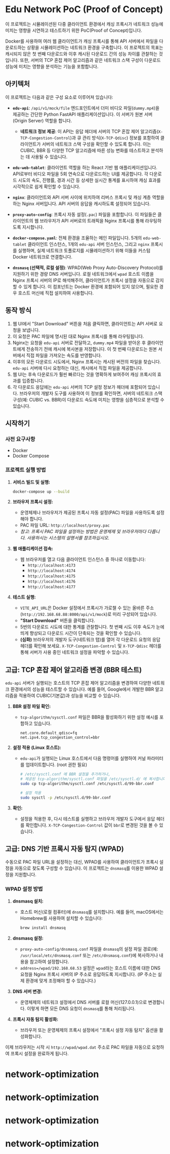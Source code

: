 # Edu Network PoC (Proof of Concept)

이 프로젝트는 시뮬레이션된 다중 클라이언트 환경에서 캐싱 프록시가 네트워크 성능에 미치는 영향을 시연하고 테스트하기 위한 PoC(Proof of Concept)입니다.

Docker를 사용하여 여러 웹 클라이언트가 캐싱 프록시를 통해 API 서버에서 파일을 다운로드하는 상황을 시뮬레이션하는 네트워크 환경을 구축합니다. 이 프로젝트의 목표는 캐시되지 않은 첫 번째 다운로드와 이후 캐시된 다운로드 간의 성능 차이를 관찰하는 것입니다. 또한, 서버의 TCP 혼잡 제어 알고리즘과 같은 네트워크 스택 구성이 다운로드 성능에 미치는 영향을 분석하는 기능을 포함합니다.

## 아키텍처

이 프로젝트는 다음과 같은 구성 요소로 이루어져 있습니다:

- **`edu-api`**: `/api/v1/mock/file` 엔드포인트에서 더미 비디오 파일(`dummy.mp4`)을 제공하는 간단한 Python FastAPI 애플리케이션입니다. 이 서버가 원본 서버(Origin Server) 역할을 합니다.

  - **네트워크 정보 제공**: 이 API는 응답 헤더에 서버의 TCP 혼잡 제어 알고리즘(`X-TCP-Congestion-Control`)과 큐 관리 방식(`X-TCP-Qdisc`) 정보를 포함하여 클라이언트가 서버의 네트워크 스택 구성을 확인할 수 있도록 합니다. 이는 CUBIC, BBR 등 다양한 TCP 알고리즘에 따른 성능 변화를 테스트하고 분석하는 데 사용될 수 있습니다.

- **`edu-web-tablet`**: 클라이언트 역할을 하는 React 기반 웹 애플리케이션입니다. API로부터 비디오 파일을 5회 연속으로 다운로드하는 UI를 제공합니다. 각 다운로드 시도의 속도, 진행률, 경과 시간 등 상세한 실시간 통계를 표시하여 캐싱 효과를 시각적으로 쉽게 확인할 수 있습니다.

- **`nginx`**: 클라이언트와 API 서버 사이에 위치하여 리버스 프록시 및 캐싱 계층 역할을 하는 Nginx 서버입니다. API 서버의 응답을 캐시하도록 설정되어 있습니다.

- **`proxy-auto-config`**: 프록시 자동 설정(`.pac`) 파일을 포함합니다. 이 파일들은 클라이언트의 웹 브라우저가 API 서버로의 트래픽을 Nginx 프록시를 통해 라우팅하도록 지시합니다.

- **`docker-compose.yaml`**: 전체 환경을 조율하는 메인 파일입니다. 5개의 `edu-web-tablet` 클라이언트 인스턴스, 1개의 `edu-api` 서버 인스턴스, 그리고 `nginx` 프록시를 실행하며, 실제 네트워크 토폴로지를 시뮬레이션하기 위해 이들을 커스텀 Docker 네트워크로 연결합니다.

- **`dnsmasq` (선택적, 로컬 설정)**: WPAD(Web Proxy Auto-Discovery Protocol)를 지원하기 위한 경량 DNS 서버입니다. 로컬 네트워크에서 `wpad` 호스트 이름을 Nginx 프록시 서버의 IP로 해석해주어, 클라이언트가 프록시 설정을 자동으로 감지할 수 있게 합니다. 이 컴포넌트는 Docker 환경에 포함되어 있지 않으며, 필요한 경우 호스트 머신에 직접 설치하여 사용합니다.

## 동작 방식

1.  웹 UI에서 "Start Download" 버튼을 처음 클릭하면, 클라이언트는 API 서버로 요청을 보냅니다.
2.  이 요청은 PAC 파일에 명시된 대로 Nginx 프록시를 통해 라우팅됩니다.
3.  Nginx는 요청을 `edu-api` 서버로 전달하고, `dummy.mp4` 파일을 받아온 후 클라이언트에게 전송하기 전에 캐시에 복사본을 저장합니다. 이 첫 번째 다운로드는 원본 서버에서 직접 파일을 가져오는 속도를 반영합니다.
4.  이후의 모든 다운로드 시도에서, Nginx 프록시는 캐시된 버전의 파일을 찾습니다. `edu-api` 서버에 다시 요청하는 대신, 캐시에서 직접 파일을 제공합니다.
5.  웹 UI는 후속 다운로드가 훨씬 빠르다는 것을 명확하게 보여주어 캐싱 프록시의 효과를 입증합니다.
6.  각 다운로드 응답에는 `edu-api` 서버의 TCP 설정 정보가 헤더에 포함되어 있습니다. 브라우저의 개발자 도구를 사용하여 이 정보를 확인하면, 서버의 네트워크 스택 구성(예: CUBIC vs. BBR)이 다운로드 속도에 미치는 영향을 심층적으로 분석할 수 있습니다.

## 시작하기

### 사전 요구사항

- Docker
- Docker Compose

### 프로젝트 실행 방법

1.  **서비스 빌드 및 실행:**

    ```bash
    docker-compose up --build
    ```

2.  **브라우저 프록시 설정:**

    - 운영체제나 브라우저가 제공된 프록시 자동 설정(PAC) 파일을 사용하도록 설정해야 합니다.
    - PAC 파일 URL: `http://localhost/proxy.pac`
    - _참고: 프록시 PAC 파일을 설정하는 방법은 운영체제 및 브라우저마다 다릅니다. 사용하시는 시스템의 설명서를 참조하십시오._

3.  **웹 애플리케이션 접속:**

    - 웹 브라우저를 열고 다음 클라이언트 인스턴스 중 하나로 이동합니다:
      - `http://localhost:4173`
      - `http://localhost:4174`
      - `http://localhost:4175`
      - `http://localhost:4176`
      - `http://localhost:4177`

4.  **테스트 실행:**

    - `VITE_API_URL`은 Docker 설정에서 프록시가 가로챌 수 있는 올바른 주소(`http://192.168.68.88:8000/api/v1/mock`)로 미리 구성되어 있습니다.
    - **"Start Download"** 버튼을 클릭합니다.
    - 5번의 다운로드 시도에 대한 통계를 관찰합니다. 첫 번째 시도 이후 속도가 눈에 띄게 향상되고 다운로드 시간이 단축되는 것을 확인할 수 있습니다.
    - **(심화)** 브라우저의 개발자 도구(네트워크 탭)를 열어 각 다운로드 요청의 응답 헤더를 확인해 보세요. `X-TCP-Congestion-Control` 및 `X-TCP-Qdisc` 헤더를 통해 서버가 사용 중인 네트워크 설정을 파악할 수 있습니다.

## 고급: TCP 혼잡 제어 알고리즘 변경 (BBR 테스트)

`edu-api` 서버가 실행되는 호스트의 TCP 혼잡 제어 알고리즘을 변경하여 다양한 네트워크 환경에서의 성능을 테스트할 수 있습니다. 예를 들어, Google에서 개발한 BBR 알고리즘을 적용하여 CUBIC(기본값)과 성능을 비교할 수 있습니다.

1.  **BBR 설정 파일 확인:**

    - `tcp-algorithm/sysctl.conf` 파일은 BBR을 활성화하기 위한 설정 예시를 포함하고 있습니다.
      ```
      net.core.default_qdisc=fq
      net.ipv4.tcp_congestion_control=bbr
      ```

2.  **설정 적용 (Linux 호스트):**

    - `edu-api`가 실행되는 Linux 호스트에서 다음 명령어를 실행하여 커널 파라미터를 업데이트합니다. (root 권한 필요)

      ```bash
      # /etc/sysctl.conf 에 BBR 설정을 추가하거나,
      # 제공된 tcp-algorithm/sysctl.conf 파일을 /etc/sysctl.d/ 에 복사합니다.
      sudo cp tcp-algorithm/sysctl.conf /etc/sysctl.d/99-bbr.conf

      # 설정 적용
      sudo sysctl -p /etc/sysctl.d/99-bbr.conf
      ```

3.  **확인:**
    - 설정을 적용한 후, 다시 테스트를 실행하고 브라우저 개발자 도구에서 응답 헤더를 확인합니다. `X-TCP-Congestion-Control` 값이 `bbr`로 변경된 것을 볼 수 있습니다.

## 고급: DNS 기반 프록시 자동 탐지 (WPAD)

수동으로 PAC 파일 URL을 설정하는 대신, WPAD를 사용하여 클라이언트가 프록시 설정을 자동으로 찾도록 구성할 수 있습니다. 이 프로젝트는 `dnsmasq`를 이용한 WPAD 설정을 지원합니다.

### WPAD 설정 방법

1.  **dnsmasq 설치:**

    - 호스트 머신(로컬 컴퓨터)에 `dnsmasq`를 설치합니다. 예를 들어, macOS에서는 Homebrew를 사용하여 설치할 수 있습니다:
      ```bash
      brew install dnsmasq
      ```

2.  **dnsmasq 설정:**

    - `proxy-auto-config/dnsmasq.conf` 파일을 `dnsmasq`의 설정 파일 경로(예: `/usr/local/etc/dnsmasq.conf` 또는 `/etc/dnsmasq.conf`)에 복사하거나 내용을 참고하여 설정합니다.
    - `address=/wpad/192.168.68.53` 설정은 `wpad`라는 호스트 이름에 대한 DNS 요청을 Nginx 프록시 서버의 IP 주소로 응답하도록 지시합니다. (IP 주소는 실제 환경에 맞게 조정해야 할 수 있습니다.)

3.  **DNS 서버 변경:**

    - 운영체제의 네트워크 설정에서 DNS 서버를 로컬 머신(127.0.0.1)으로 변경합니다. 이렇게 하면 모든 DNS 요청이 `dnsmasq`를 통해 처리됩니다.

4.  **프록시 자동 탐지 활성화:**
    - 브라우저 또는 운영체제의 프록시 설정에서 "프록시 설정 자동 탐지" 옵션을 활성화합니다.

이제 브라우저는 시작 시 `http://wpad/wpad.dat` 주소로 PAC 파일을 자동으로 요청하여 프록시 설정을 완료하게 됩니다.
# network-optimization
# network-optimization
# network-optimization
# network-optimization
